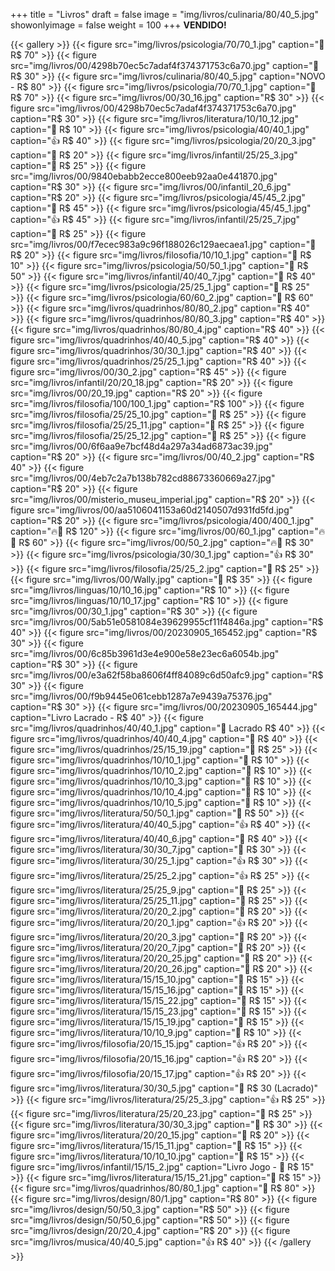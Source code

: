 +++
title = "Livros"
draft = false
image = "img/livros/culinaria/80/40_5.jpg"
showonlyimage = false
weight = 100
+++
**VENDIDO!**
<!--more-->

{{< gallery >}}
{{< figure src="img/livros/psicologia/70/70_1.jpg" caption="💖 R$ 70" >}}
{{< figure src="img/livros/00/4298b70ec5c7adaf4f374371753c6a70.jpg" caption="💖 R$ 30" >}}
{{< figure src="img/livros/culinaria/80/40_5.jpg" caption="NOVO - R$ 80" >}}
{{< figure src="img/livros/psicologia/70/70_1.jpg" caption="💖 R$ 70" >}}
{{< figure src="img/livros/00/30_16.jpg"  caption="R$ 30" >}}
{{< figure src="img/livros/00/4298b70ec5c7adaf4f374371753c6a70.jpg" caption="R$ 30" >}}
{{< figure src="img/livros/literatura/10/10_12.jpg" caption="🤔 R$ 10" >}}
{{< figure src="img/livros/psicologia/40/40_1.jpg" caption="👍 R$ 40" >}}
{{< figure src="img/livros/psicologia/20/20_3.jpg" caption="💖 R$ 20" >}}
{{< figure src="img/livros/infantil/25/25_3.jpg" caption="💖 R$ 25" >}}
{{< figure src="img/livros/00/9840ebabb2ecce800eeb92aa0e441870.jpg" caption="R$ 30" >}}
{{< figure src="img/livros/00/infantil_20_6.jpg" caption="R$ 20" >}}
{{< figure src="img/livros/psicologia/45/45_2.jpg" caption="💖 R$ 45" >}}
{{< figure src="img/livros/psicologia/45/45_1.jpg" caption="👍 R$ 45" >}}
{{< figure src="img/livros/infantil/25/25_7.jpg" caption="💖 R$ 25" >}}
{{< figure src="img/livros/00/f7ecec983a9c96f188026c129aecaea1.jpg" caption="💖 R$ 20" >}}
{{< figure src="img/livros/filosofia/10/10_1.jpg" caption="🤔 R$ 10" >}}
{{< figure src="img/livros/psicologia/50/50_1.jpg" caption="💖 R$ 50" >}}
{{< figure src="img/livros/infantil/40/40_7.jpg" caption="💖 R$ 40" >}}
{{< figure src="img/livros/psicologia/25/25_1.jpg" caption="💖 R$ 25" >}}
{{< figure src="img/livros/psicologia/60/60_2.jpg" caption="💖 R$ 60" >}}
{{< figure src="img/livros/quadrinhos/80/80_2.jpg" caption="R$ 40" >}}
{{< figure src="img/livros/quadrinhos/80/80_3.jpg" caption="R$ 40" >}}
{{< figure src="img/livros/quadrinhos/80/80_4.jpg" caption="R$ 40" >}}
{{< figure src="img/livros/quadrinhos/40/40_5.jpg" caption="R$ 40" >}}
{{< figure src="img/livros/quadrinhos/30/30_1.jpg" caption="R$ 40" >}}
{{< figure src="img/livros/quadrinhos/25/25_1.jpg" caption="R$ 40" >}}
{{< figure src="img/livros/00/30_2.jpg" caption="R$ 45" >}}
{{< figure src="img/livros/infantil/20/20_18.jpg" caption="R$ 20" >}}
{{< figure src="img/livros/00/20_19.jpg" caption="R$ 20" >}}
{{< figure src="img/livros/filosofia/100/100_1.jpg" caption="R$ 100" >}}
{{< figure src="img/livros/filosofia/25/25_10.jpg" caption="🤔 R$ 25" >}}
{{< figure src="img/livros/filosofia/25/25_11.jpg" caption="🤔 R$ 25" >}}
{{< figure src="img/livros/filosofia/25/25_12.jpg" caption="🤔 R$ 25" >}}
{{< figure src="img/livros/00/6f6aa9e7bcf48d4a297a34ad6873ac39.jpg" caption="R$ 20" >}}
{{< figure src="img/livros/00/40_2.jpg" caption="R$ 40" >}}
{{< figure src="img/livros/00/4eb7c2a7b138b782cd88673360669a27.jpg" caption="R$ 20" >}}
{{< figure src="img/livros/00/misterio_museu_imperial.jpg" caption="R$ 20" >}}
{{< figure src="img/livros/00/aa5106041153a60d2140507d931fd5fd.jpg" caption="R$ 20" >}}
{{< figure src="img/livros/psicologia/400/400_1.jpg" caption="🔥💖 R$ 120" >}}
{{< figure src="img/livros/00/60_1.jpg"  caption="🔥💖 R$ 60" >}}
{{< figure src="img/livros/00/50_2.jpg"  caption="🔥💖 R$ 30" >}}
{{< figure src="img/livros/psicologia/30/30_1.jpg" caption="👍 R$ 30" >}}
{{< figure src="img/livros/filosofia/25/25_2.jpg" caption="💖 R$ 25" >}}
{{< figure src="img/livros/00/Wally.jpg" caption="💖 R$ 35" >}}
{{< figure src="img/livros/linguas/10/10_16.jpg" caption="R$ 10" >}}
{{< figure src="img/livros/linguas/10/10_17.jpg" caption="R$ 10" >}}
{{< figure src="img/livros/00/30_1.jpg"  caption="R$ 30" >}}
{{< figure src="img/livros/00/5ab51e0581084e39629955cf11f4846a.jpg" caption="R$ 40" >}}
{{< figure src="img/livros/00/20230905_165452.jpg" caption="R$ 30" >}}
{{< figure src="img/livros/00/6c85b3961d3e4e900e58e23ec6a6054b.jpg" caption="R$ 30" >}}
{{< figure src="img/livros/00/e3a62f58ba8606f4ff84089c6d50afc9.jpg" caption="R$ 30" >}}
{{< figure src="img/livros/00/f9b9445e061cebb1287a7e9439a75376.jpg" caption="R$ 30" >}}
{{< figure src="img/livros/00/20230905_165444.jpg" caption="Livro Lacrado - R$ 40" >}}
{{< figure src="img/livros/quadrinhos/40/40_1.jpg" caption="💖 Lacrado R$ 40" >}}
{{< figure src="img/livros/quadrinhos/40/40_4.jpg" caption="💖 R$ 40" >}}
{{< figure src="img/livros/quadrinhos/25/15_19.jpg" caption="💖 R$ 25" >}}
{{< figure src="img/livros/quadrinhos/10/10_1.jpg" caption="🤔 R$ 10" >}}
{{< figure src="img/livros/quadrinhos/10/10_2.jpg" caption="🤔 R$ 10" >}}
{{< figure src="img/livros/quadrinhos/10/10_3.jpg" caption="🤔 R$ 10" >}}
{{< figure src="img/livros/quadrinhos/10/10_4.jpg" caption="🤔 R$ 10" >}}
{{< figure src="img/livros/quadrinhos/10/10_5.jpg" caption="🤔 R$ 10" >}}
{{< figure src="img/livros/literatura/50/50_1.jpg" caption="💖 R$ 50" >}}
{{< figure src="img/livros/literatura/40/40_5.jpg" caption="👍 R$ 40" >}}
{{< figure src="img/livros/literatura/40/40_6.jpg" caption="💖 R$ 40" >}}
{{< figure src="img/livros/literatura/30/30_7.jpg" caption="💖 R$ 30" >}}
{{< figure src="img/livros/literatura/30/25_1.jpg" caption="👍 R$ 30" >}}
{{< figure src="img/livros/literatura/25/25_2.jpg" caption="👍 R$ 25" >}}
{{< figure src="img/livros/literatura/25/25_9.jpg" caption="💖 R$ 25" >}}
{{< figure src="img/livros/literatura/25/25_11.jpg" caption="💖 R$ 25" >}}
{{< figure src="img/livros/literatura/20/20_2.jpg" caption="💖 R$ 20" >}}
{{< figure src="img/livros/literatura/20/20_1.jpg" caption="👍 R$ 20" >}}
{{< figure src="img/livros/literatura/20/20_3.jpg" caption="💖 R$ 20" >}}
{{< figure src="img/livros/literatura/20/20_7.jpg" caption="💖 R$ 20" >}}
{{< figure src="img/livros/literatura/20/20_25.jpg" caption="💖 R$ 20" >}}
{{< figure src="img/livros/literatura/20/20_26.jpg" caption="💖 R$ 20" >}}
{{< figure src="img/livros/literatura/15/15_10.jpg" caption="💖 R$ 15" >}}
{{< figure src="img/livros/literatura/15/15_16.jpg" caption="💖 R$ 15" >}}
{{< figure src="img/livros/literatura/15/15_22.jpg" caption="💖 R$ 15" >}}
{{< figure src="img/livros/literatura/15/15_23.jpg" caption="💖 R$ 15" >}}
{{< figure src="img/livros/literatura/15/15_19.jpg" caption="💖 R$ 15" >}}
{{< figure src="img/livros/literatura/10/10_9.jpg" caption="💖 R$ 10" >}}
{{< figure src="img/livros/filosofia/20/15_15.jpg" caption="👍 R$ 20" >}}
{{< figure src="img/livros/filosofia/20/15_16.jpg" caption="👍 R$ 20" >}}
{{< figure src="img/livros/filosofia/20/15_17.jpg" caption="👍 R$ 20" >}}
{{< figure src="img/livros/literatura/30/30_5.jpg" caption="💖 R$ 30 (Lacrado)" >}}
{{< figure src="img/livros/literatura/25/25_3.jpg" caption="👍 R$ 25" >}}
{{< figure src="img/livros/literatura/25/20_23.jpg" caption="💖 R$ 25" >}}
{{< figure src="img/livros/literatura/30/30_3.jpg" caption="💖 R$ 30" >}}
{{< figure src="img/livros/literatura/20/20_15.jpg" caption="💖 R$ 20" >}}
{{< figure src="img/livros/literatura/15/15_11.jpg" caption="🤔 R$ 15" >}}
{{< figure src="img/livros/literatura/10/10_10.jpg" caption="💖 R$ 15" >}}
{{< figure src="img/livros/infantil/15/15_2.jpg" caption="Livro Jogo - 💖 R$ 15" >}}
{{< figure src="img/livros/literatura/15/15_21.jpg" caption="💖 R$ 15" >}}
{{< figure src="img/livros/quadrinhos/80/80_1.jpg" caption="💖 R$ 80" >}}
{{< figure src="img/livros/design/80/1.jpg" caption="R$ 80" >}}
{{< figure src="img/livros/design/50/50_3.jpg" caption="R$ 50" >}}
{{< figure src="img/livros/design/50/50_6.jpg" caption="R$ 50" >}}
{{< figure src="img/livros/design/20/20_4.jpg" caption="R$ 20" >}}
{{< figure src="img/livros/musica/40/40_5.jpg" caption="👍 R$ 40" >}}
{{< /gallery >}}

